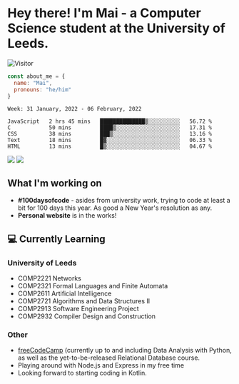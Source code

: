# Hey there! I'm Mai - a Computer Science student at the University of Leeds.

![Visitor](https://visitor-badge.laobi.icu/badge?page_id=mai-soup.mai-soup)

```javascript
const about_me = {
  name: "Mai",
  pronouns: "he/him"
}
```

<!--START_SECTION:waka-->
```text
Week: 31 January, 2022 - 06 February, 2022

JavaScript   2 hrs 45 mins   ██████████████▒░░░░░░░░░░   56.72 % 
C            50 mins         ████▒░░░░░░░░░░░░░░░░░░░░   17.31 % 
CSS          38 mins         ███▒░░░░░░░░░░░░░░░░░░░░░   13.16 % 
Text         18 mins         █▓░░░░░░░░░░░░░░░░░░░░░░░   06.33 % 
HTML         13 mins         █▒░░░░░░░░░░░░░░░░░░░░░░░   04.67 % 
```
<!--END_SECTION:waka-->
<img src="https://github-readme-stats.vercel.app/api?username=mai-soup&show_icons=true&theme=gruvbox" />
<img src="https://github-readme-stats.vercel.app/api/top-langs/?username=mai-soup&langs_count=8&layout=compact&theme=gruvbox" />

## What I'm working on

* __#100daysofcode__ - asides from university work, trying to code at least a bit for 100 days this year. As good a New Year's resolution as any.
* __Personal website__ is in the works!

## 💻 Currently Learning

### University of Leeds
* COMP2221 Networks
* COMP2321 Formal Languages and Finite Automata
* COMP2611 Artificial Intelligence
* COMP2721 Algorithms and Data Structures II
* COMP2913 Software Engineering Project
* COMP2932 Compiler Design and Construction

### Other
* [freeCodeCamp](https://www.freecodecamp.org/) (currently up to and including Data Analysis with Python, as well as the yet-to-be-released Relational Database course.
* Playing around with Node.js and Express in my free time
* Looking forward to starting coding in Kotlin.
